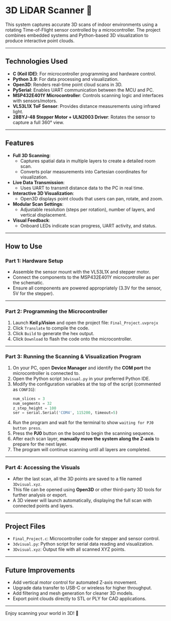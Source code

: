 # 3D LiDAR Scanner 📡

This system captures accurate 3D scans of indoor environments using a rotating Time-of-Flight sensor controlled by a microcontroller. The project combines embedded systems and Python-based 3D visualization to produce interactive point clouds.

---

## Technologies Used

- **C (Keil IDE)**: For microcontroller programming and hardware control.
- **Python 3.9**: For data processing and visualization.
- **Open3D**: Renders real-time point cloud scans in 3D.
- **PySerial**: Enables UART communication between the MCU and PC.
- **MSP432E401Y Microcontroller**: Controls scanning logic and interfaces with sensors/motors.
- **VL53L1X ToF Sensor**: Provides distance measurements using infrared light.
- **28BYJ-48 Stepper Motor + ULN2003 Driver**: Rotates the sensor to capture a full 360° view.

---

## Features

- **Full 3D Scanning**:
  - Captures spatial data in multiple layers to create a detailed room scan.
  - Converts polar measurements into Cartesian coordinates for visualization.
- **Live Data Transmission**:
  - Uses UART to transmit distance data to the PC in real time.
- **Interactive 3D Visualization**:
  - Open3D displays point clouds that users can pan, rotate, and zoom.
- **Modular Scan Settings**:
  - Adjustable resolution (steps per rotation), number of layers, and vertical displacement.
- **Visual Feedback**:
  - Onboard LEDs indicate scan progress, UART activity, and status.

---

## How to Use

### Part 1: Hardware Setup
- Assemble the sensor mount with the VL53L1X and stepper motor.
- Connect the components to the MSP432E401Y microcontroller as per the schematic.
- Ensure all components are powered appropriately (3.3V for the sensor, 5V for the stepper).

---

### Part 2: Programming the Microcontroller

1. Launch **Keil µVision** and open the project file: `Final_Project.uvprojx`
2. Click `Translate` to compile the code.
3. Click `Build` to generate the hex output.
4. Click `Download` to flash the code onto the microcontroller.

---

### Part 3: Running the Scanning & Visualization Program

1. On your PC, open **Device Manager** and identify the **COM port** the microcontroller is connected to.
2. Open the Python script `3dvisual.py` in your preferred Python IDE.
3. Modify the configuration variables at the top of the script (commented as `CONFIG`):
   ```python
   num_slices = 3
   num_segments = 32
   z_step_height = 100
   ser = serial.Serial('COM4', 115200, timeout=5)
   ```
4. Run the program and wait for the terminal to show `waiting for PJ0 button press`.
5. Press the **PJ0** button on the board to begin the scanning sequence.
6. After each scan layer, **manually move the system along the Z-axis** to prepare for the next layer.
7. The program will continue scanning until all layers are completed.

---

### Part 4: Accessing the Visuals

- After the last scan, all the 3D points are saved to a file named `3Dvisual.xyz`.
- This file can be opened using **Open3D** or other third-party 3D tools for further analysis or export.
- A 3D viewer will launch automatically, displaying the full scan with connected points and layers.

---

## Project Files

- `Final_Project.c`: Microcontroller code for stepper and sensor control.
- `3dvisual.py`: Python script for serial data reading and visualization.
- `3Dvisual.xyz`: Output file with all scanned XYZ points.

---

## Future Improvements

- Add vertical motor control for automated Z-axis movement.
- Upgrade data transfer to USB-C or wireless for higher throughput.
- Add filtering and mesh generation for cleaner 3D models.
- Export point clouds directly to STL or PLY for CAD applications.

---

Enjoy scanning your world in 3D! 📡
